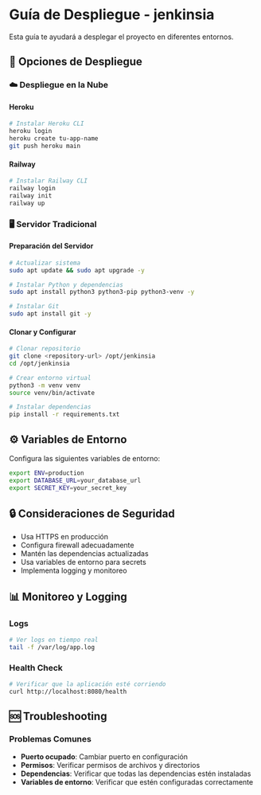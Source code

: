 # Guía de Despliegue - jenkinsia

Esta guía te ayudará a desplegar el proyecto en diferentes entornos.

## 🚀 Opciones de Despliegue

### ☁️ Despliegue en la Nube

#### Heroku
```bash
# Instalar Heroku CLI
heroku login
heroku create tu-app-name
git push heroku main
```

#### Railway
```bash
# Instalar Railway CLI
railway login
railway init
railway up
```

### 🖥️ Servidor Tradicional

#### Preparación del Servidor
```bash
# Actualizar sistema
sudo apt update && sudo apt upgrade -y

# Instalar Python y dependencias
sudo apt install python3 python3-pip python3-venv -y

# Instalar Git
sudo apt install git -y
```

#### Clonar y Configurar
```bash
# Clonar repositorio
git clone <repository-url> /opt/jenkinsia
cd /opt/jenkinsia

# Crear entorno virtual
python3 -m venv venv
source venv/bin/activate

# Instalar dependencias
pip install -r requirements.txt
```

## ⚙️ Variables de Entorno

Configura las siguientes variables de entorno:

```bash
export ENV=production
export DATABASE_URL=your_database_url
export SECRET_KEY=your_secret_key
```

## 🔒 Consideraciones de Seguridad

- Usa HTTPS en producción
- Configura firewall adecuadamente
- Mantén las dependencias actualizadas
- Usa variables de entorno para secrets
- Implementa logging y monitoreo

## 📊 Monitoreo y Logging

### Logs
```bash
# Ver logs en tiempo real
tail -f /var/log/app.log
```

### Health Check
```bash
# Verificar que la aplicación esté corriendo
curl http://localhost:8080/health
```

## 🆘 Troubleshooting

### Problemas Comunes
- **Puerto ocupado**: Cambiar puerto en configuración
- **Permisos**: Verificar permisos de archivos y directorios
- **Dependencias**: Verificar que todas las dependencias estén instaladas
- **Variables de entorno**: Verificar que estén configuradas correctamente
